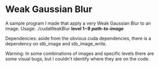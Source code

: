 # Weak Gaussian Blur

A sample program I made that apply a very Weak Gaussian Blur to an image.
Usage: ./cudaWeakBlur **level 1~9** ***path-to-image***

Dependencies: aside from the obvious cuda dependencies, there is a dependency on stb_image and stb_image_write.

Warning: In some combinations of images and specific levels there are some visual bugs, but I couldn't identify where they are on the code.
